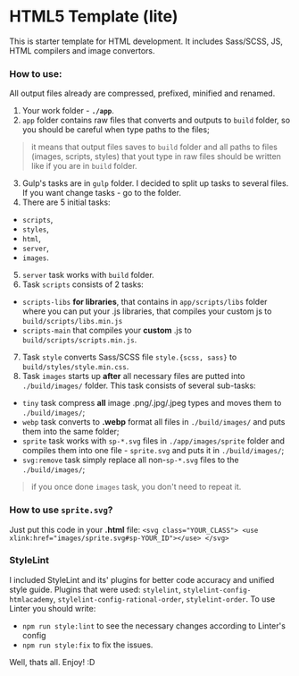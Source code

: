 # HTML5 Template (lite)
This is starter template for HTML development.
It includes Sass/SCSS, JS, HTML compilers and image convertors. 

### How to use: 
All output files already are compressed, prefixed, minified and renamed.
1. Your work folder - **`./app`**.
2. `app` folder contains raw files that converts and outputs to `build` folder, so you should be careful when type paths to the files;
> it means that output files saves to `build` folder and all paths to files (images, scripts, styles) that yout type in raw files should be written like if you are in `build` folder. 
3. Gulp's tasks are in `gulp` folder. I decided to split up tasks to several files. If you want change tasks - go to the folder.
4. There are 5 initial tasks: 
  * `scripts`, 
  * `styles`, 
  * `html`, 
  * `server`,
  * `images`.
5. `server` task works with `build` folder.
6. Task `scripts` consists of 2 tasks: 
* `scripts-libs` **for libraries**, that contains in `app/scripts/libs` folder where you can put your .js libraries, that compiles your custom js to `build/scripts/libs.min.js`
* `scripts-main` that compiles your **custom** .js to `build/scripts/scripts.min.js`.
7. Task `style` converts Sass/SCSS file `style.{scss, sass}` to `build/styles/style.min.css`. 
8. Task `images` starts up **after** all necessary files are putted into `./build/images/` folder. This task consists of several sub-tasks:
- `tiny` task compress **all** image .png/.jpg/.jpeg types and moves them to `./build/images/`;
- `webp` task converts to **.webp** format all files in `./build/images/` and puts them into the same folder;
- `sprite` task works with `sp-*.svg` files in `./app/images/sprite` folder and compiles them into one file - `sprite.svg` and puts it in `./build/images/`;
- `svg:remove` task simply replace all non-`sp-*.svg` files to the `./build/images/`;
> if you once done `images` task, you don't need to repeat it.

### How to use **`sprite.svg`**? 
Just put this code in your **.html** file:
`<svg class="YOUR_CLASS"> <use xlink:href="images/sprite.svg#sp-YOUR_ID"></use> </svg>`

### StyleLint
I included StyleLint and its' plugins for better code accuracy and unified style guide. Plugins that were used:
`stylelint`, `stylelint-config-htmlacademy`, `stylelint-config-rational-order`, `stylelint-order`.
To use Linter you should write: 
- `npm run style:lint` to see the necessary changes according to Linter's config 
- `npm run style:fix` to fix the issues.

Well, thats all. Enjoy! :D